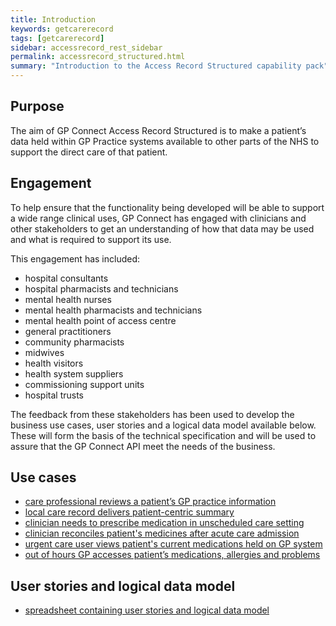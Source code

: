 ```yaml
---
title: Introduction
keywords: getcarerecord
tags: [getcarerecord]
sidebar: accessrecord_rest_sidebar
permalink: accessrecord_structured.html
summary: "Introduction to the Access Record Structured capability pack"
---
```


## Purpose ##

The aim of GP Connect Access Record Structured is to make a patient’s data held within GP Practice systems available to other parts of the NHS to support the direct care of that patient.

## Engagement ##

To help ensure that the functionality being developed will be able to support a wide range clinical uses, GP Connect has engaged with clinicians and other stakeholders to get an understanding of how that data may be used and what is required to support its use.

This engagement has included:

 - hospital consultants
 - hospital pharmacists and technicians
 - mental health nurses
 - mental health pharmacists and technicians
 - mental health point of access centre
 - general practitioners
 - community pharmacists
 - midwives
 - health visitors
 - health system suppliers
 - commissioning support units
 - hospital trusts
 
The feedback from these stakeholders has been used to develop the business use cases, user stories and a logical data model available below. These will form the basis of the technical specification and will be used to assure that the GP Connect API meet the needs of the business.

## Use cases ##

 - [care professional reviews a patient’s GP practice information](accessrecord_structured_use_case_patient_local_care_record.html)
 - [local care record delivers patient-centric summary](accessrecord_structured_use_case_patient_centric_local_care_record.html)
 - [clinician needs to prescribe medication in unscheduled care setting](accessrecord_structured_use_case_prescribe_unscheduled_care.html)
 - [clinician reconciles patient's medicines after acute care admission](accessrecord_structured_use_case_reconciliation_acute_care.html)
 - [urgent care user views patient's current medications held on GP system](accessrecord_structured_use_case_urgent_care_plan.html)
 - [out of hours GP accesses patient’s medications, allergies and problems](accessrecord_structured_use_case_outofhours_GP.md)

## User stories and logical data model ##

 - [spreadsheet containing user stories and logical data model](GP%20Connect%20Req%20Cat%20-%20Access%20Record%20Structured%20Data%20v0.5.xlsx)

